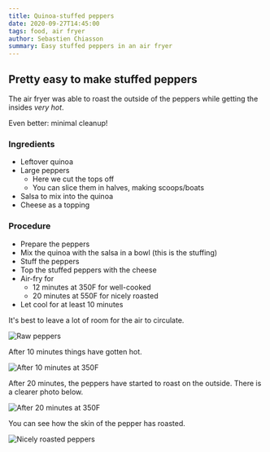 ```yaml
---
title: Quinoa-stuffed peppers
date: 2020-09-27T14:45:00
tags: food, air fryer
author: Sebastien Chiasson
summary: Easy stuffed peppers in an air fryer
---
```


## Pretty easy to make stuffed peppers

The air fryer was able to roast the outside of the peppers while getting the insides *very hot*.

Even better: minimal cleanup!

### Ingredients

  * Leftover quinoa
  * Large peppers
    * Here we cut the tops off
    * You can slice them in halves, making scoops/boats
  * Salsa to mix into the quinoa
  * Cheese as a topping

### Procedure

  * Prepare the peppers
  * Mix the quinoa with the salsa in a bowl (this is the stuffing)
  * Stuff the peppers
  * Top the stuffed peppers with the cheese
  * Air-fry for
    * 12 minutes at 350F for well-cooked
    * 20 minutes at 550F for nicely roasted
  * Let cool for at least 10 minutes

It's best to leave a lot of room for the air to circulate.

![Raw peppers]({attach}20200915_182248.jpg)

After 10 minutes things have gotten hot.

![After 10 minutes at 350F]({attach}20200915_183222.jpg)

After 20 minutes, the peppers have started to roast on the outside. There is a clearer photo below.

![After 20 minutes at 350F]({attach}20200915_184237.jpg)

You can see how the skin of the pepper has roasted.

![Nicely roasted peppers]({attach}20200915_184458.jpg)


